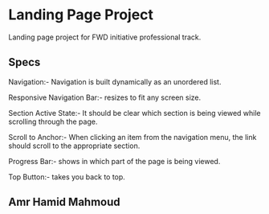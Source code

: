 # Landing Page Project
Landing page project for FWD initiative professional track.

## Specs
Navigation:- Navigation is built dynamically as an unordered list.

Responsive Navigation Bar:- resizes to fit any screen size.

Section Active State:- It should be clear which section is being viewed while scrolling through the page.

Scroll to Anchor:- When clicking an item from the navigation menu, the link should scroll to the appropriate section.

Progress Bar:- shows in which part of the page is being viewed.  

Top Button:- takes you back to top.

## Amr Hamid Mahmoud
